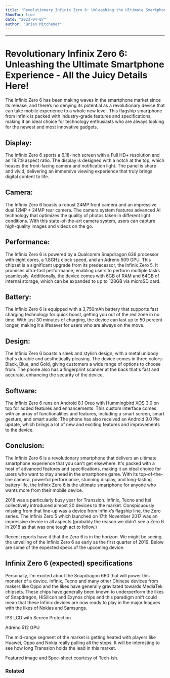 ```yaml
---
title: "Revolutionary Infinix Zero 6: Unleashing the Ultimate Smartphone Experience - All the Juicy Details Here!"
ShowToc: true 
date: "2023-04-07"
author: "Brian Mitchener"
---
```

*****
# Revolutionary Infinix Zero 6: Unleashing the Ultimate Smartphone Experience - All the Juicy Details Here!

The Infinix Zero 6 has been making waves in the smartphone market since its release, and there’s no denying its potential as a revolutionary device that can take mobile experience to a whole new level. This flagship smartphone from Infinix is packed with industry-grade features and specifications, making it an ideal choice for technology enthusiasts who are always looking for the newest and most innovative gadgets.

## Display:

The Infinix Zero 6 sports a 6.18-inch screen with a Full HD+ resolution and an 18.7:9 aspect ratio. The display is designed with a notch at the top, which houses the front-facing camera and notification light. The panel is sharp and vivid, delivering an immersive viewing experience that truly brings digital content to life.

## Camera:

The Infinix Zero 6 boasts a robust 24MP front camera and an impressive dual 12MP + 24MP rear camera. The camera system features advanced AI technology that optimizes the quality of photos taken in different light conditions. With this state-of-the-art camera system, users can capture high-quality images and videos on the go.

## Performance:

The Infinix Zero 6 is powered by a Qualcomm Snapdragon 636 processor with eight cores, a 1.8GHz clock speed, and an Adreno 509 GPU. This chipset is a significant upgrade from its predecessor, the Infinix Zero 5. It promises ultra-fast performance, enabling users to perform multiple tasks seamlessly. Additionally, the device comes with 6GB of RAM and 64GB of internal storage, which can be expanded to up to 128GB via microSD card.

## Battery:

The Infinix Zero 6 is equipped with a 3,750mAh battery that supports fast charging technology for quick boost, getting you out of the red zone in no time. With just 30 minutes of charging, the device can last up to 50 percent longer, making it a lifesaver for users who are always on the move.

## Design:

The Infinix Zero 6 boasts a sleek and stylish design, with a metal unibody that's durable and aesthetically pleasing. The device comes in three colors: Black, Blue, and Gold, giving customers a wide range of options to choose from. The phone also has a fingerprint scanner at the back that's fast and accurate, enhancing the security of the device.

## Software:

The Infinix Zero 6 runs on Android 8.1 Oreo with Hummingbird XOS 3.0 on top for added features and enhancements. This custom interface comes with an array of functionalities and features, including a smart screen, smart gesture, and smart audio. The phone has also received an Android 9.0 Pie update, which brings a lot of new and exciting features and improvements to the device.

## Conclusion:

The Infinix Zero 6 is a revolutionary smartphone that delivers an ultimate smartphone experience that you can't get elsewhere. It's packed with a host of advanced features and specifications, making it an ideal choice for users who want to stay ahead in the smartphone game. With its top-of-the-line camera, powerful performance, stunning display, and long-lasting battery life, the Infinix Zero 6 is the ultimate smartphone for anyone who wants more from their mobile device.


2018 was a particularly busy year for Transsion. Infinix, Tecno and Itel collectively introduced almost 20 devices to the market. Conspicuously missing from that line-up was a device from Infinix’s flagship line, the Zero series. The Infinix Zero 5 which launched on 17th November 2017 was an impressive device in all aspects (probably the reason we didn’t see a Zero 6 in 2018 as that was one tough act to follow.)
 
Recent reports have it that the Zero 6 is in the horizon. We might be seeing the unveiling of the Infinix Zero 6 as early as the first quarter of 2019. Below are some of the expected specs of the upcoming device.
 
## Infinix Zero 6 (expected) specifications
 
Personally, I’m excited about the Snapdragon 660 that will power this monster of a device. Infinix, Tecno and many other Chinese devices from makers like Oppo and the likes have generally gravitated towards MediaTek chipsets. These chips have generally been known to underperform the likes of Snapdragon, HiSilicon and Exynos chips and this paradigm shift could mean that these Infinix devices are now ready to play in the major leagues with the likes of Nokias and Samsungs.
 
IPS LCD with Screen Protection
 
Adreno 512 GPU
 
The mid-range segment of the market is getting heated with players like Huawei, Oppo and Nokia really pulling all the stops. It will be interesting to see how long Transsion holds the lead in this market.
 
Featured image and Spec-sheet courtesy of Tech-ish.
 
### Related



